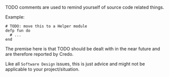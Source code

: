 TODO comments are used to remind yourself of source code related things.

Example:

    # TODO: move this to a Helper module
    defp fun do
      # ...
    end

The premise here is that TODO should be dealt with in the near future and
are therefore reported by Credo.

Like all `Software Design` issues, this is just advice and might not be
applicable to your project/situation.
